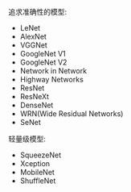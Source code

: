 追求准确性的模型:
- LeNet
- AlexNet
- VGGNet
- GoogleNet V1
- GoogleNet V2
- Network in Network
- Highway Networks
- ResNet
- ResNeXt
- DenseNet
- WRN(Wide Residual Networks)
- SeNet

轻量级模型:
- SqueezeNet
- Xception
- MobileNet
- ShuffleNet